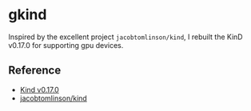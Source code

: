 # gkind
Inspired by the excellent project `jacobtomlinson/kind`, I rebuilt the KinD v0.17.0 for supporting gpu devices. 


## Reference
- [Kind v0.17.0](https://github.com/kubernetes-sigs/kind/tree/v0.17.0)
- [jacobtomlinson/kind](https://github.com/jacobtomlinson/kind)

